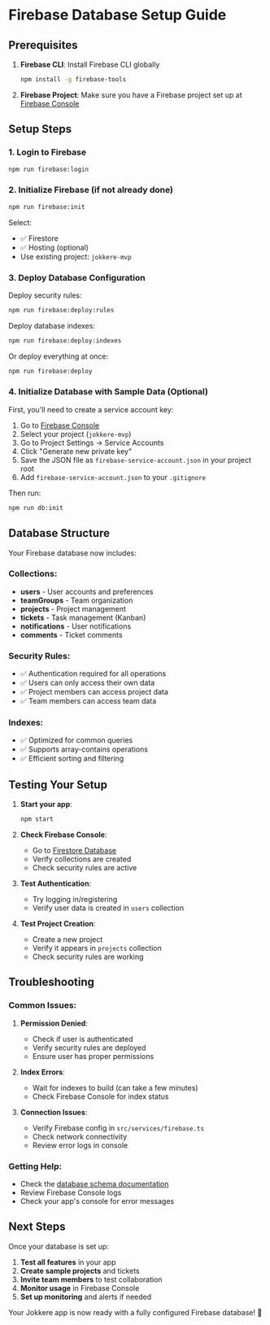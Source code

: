 # Firebase Database Setup Guide

## Prerequisites

1. **Firebase CLI**: Install Firebase CLI globally
   ```bash
   npm install -g firebase-tools
   ```

2. **Firebase Project**: Make sure you have a Firebase project set up at [Firebase Console](https://console.firebase.google.com/)

## Setup Steps

### 1. Login to Firebase
```bash
npm run firebase:login
```

### 2. Initialize Firebase (if not already done)
```bash
npm run firebase:init
```
Select:
- ✅ Firestore
- ✅ Hosting (optional)
- Use existing project: `jokkere-mvp`

### 3. Deploy Database Configuration

Deploy security rules:
```bash
npm run firebase:deploy:rules
```

Deploy database indexes:
```bash
npm run firebase:deploy:indexes
```

Or deploy everything at once:
```bash
npm run firebase:deploy
```

### 4. Initialize Database with Sample Data (Optional)

First, you'll need to create a service account key:

1. Go to [Firebase Console](https://console.firebase.google.com/)
2. Select your project (`jokkere-mvp`)
3. Go to Project Settings → Service Accounts
4. Click "Generate new private key"
5. Save the JSON file as `firebase-service-account.json` in your project root
6. Add `firebase-service-account.json` to your `.gitignore`

Then run:
```bash
npm run db:init
```

## Database Structure

Your Firebase database now includes:

### Collections:
- **users** - User accounts and preferences
- **teamGroups** - Team organization
- **projects** - Project management
- **tickets** - Task management (Kanban)
- **notifications** - User notifications
- **comments** - Ticket comments

### Security Rules:
- ✅ Authentication required for all operations
- ✅ Users can only access their own data
- ✅ Project members can access project data
- ✅ Team members can access team data

### Indexes:
- ✅ Optimized for common queries
- ✅ Supports array-contains operations
- ✅ Efficient sorting and filtering

## Testing Your Setup

1. **Start your app**:
   ```bash
   npm start
   ```

2. **Check Firebase Console**:
   - Go to [Firestore Database](https://console.firebase.google.com/project/jokkere-mvp/firestore)
   - Verify collections are created
   - Check security rules are active

3. **Test Authentication**:
   - Try logging in/registering
   - Verify user data is created in `users` collection

4. **Test Project Creation**:
   - Create a new project
   - Verify it appears in `projects` collection
   - Check security rules are working

## Troubleshooting

### Common Issues:

1. **Permission Denied**:
   - Check if user is authenticated
   - Verify security rules are deployed
   - Ensure user has proper permissions

2. **Index Errors**:
   - Wait for indexes to build (can take a few minutes)
   - Check Firebase Console for index status

3. **Connection Issues**:
   - Verify Firebase config in `src/services/firebase.ts`
   - Check network connectivity
   - Review error logs in console

### Getting Help:

- Check the [database schema documentation](docs/database-schema.md)
- Review Firebase Console logs
- Check your app's console for error messages

## Next Steps

Once your database is set up:

1. **Test all features** in your app
2. **Create sample projects** and tickets
3. **Invite team members** to test collaboration
4. **Monitor usage** in Firebase Console
5. **Set up monitoring** and alerts if needed

Your Jokkere app is now ready with a fully configured Firebase database! 🎉
